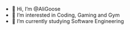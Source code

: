 - 👋 Hi, I’m @AliGoose
- 👀 I’m interested in Coding, Gaming and Gym
- 🌱 I’m currently studying Software Engineering

<!---
AliGoose/AliGoose is a ✨ special ✨ repository because its `README.md` (this file) appears on your GitHub profile.
You can click the Preview link to take a look at your changes.
--->
